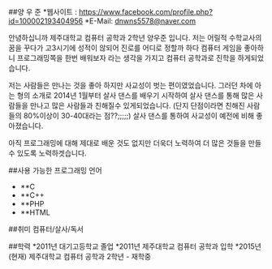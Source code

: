 ##양 우 준
*웹사이트 : https://www.facebook.com/profile.php?id=100002193404956
*E-Mail: dnwns5578@naver.com

안녕하십니까 제주대학교 컴퓨터 공학과 2학년 양우준 입니다.
저는 어릴적 수학교사의 꿈을 꾸다가 고3시기에 성적이 않되어 진로를 어디로 정할까 하다
컴퓨터 게임을 좋아하니 프로그래밍쪽을 한번 배워보자 라는 생각을 가지고 컴퓨터 공학과로 진학을 하게되었습니다.

저는 사람들은 만나는 것을 좋아 하지만  사교성이 벗는 편이였었습니다.
그러던 차에 아는 형의 소개로 2014년 1월부터 살사 댄스를 배우기 시작하여
살사 댄스를 통해 많은 사람들을 만나고 많은 사람들과 친해질수 있게되었습니다.
(단지 단점이라면 친해진 사람들의 80%이상이 30-40대라는 점??;;;;;)
살사 댄스를 통하여 사교성이 예전에 비해 좋아졌습니다.

아직 프로그래밍에 대해 제대로 배운 것도 없지만 더욱더 노력하여 더 많은 것들을 만들수 있도록 노력하겟습니다. 


##사용 가능한 프로그래밍 언어
* **C
* **C++
* **PHP
* **HTML

##취미
컴퓨터/살사/독서

##학력
*2011년       대기고등학교 졸업
*2011년       제주대학교 컴퓨터 공학과 입학
*2015년(현재) 제주대학교 컴퓨터 공학과 2학년 - 재학중
